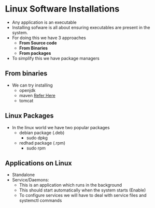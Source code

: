 # Linux Software Installations
  - Any application is an executable
  - Installing sofware is all about ensuring executables are present in the system.
  - For doing this we have 3 approaches
     - **From Source code**
     - **From Binaries**
     - **From packages**
  - To simplify this we have package managers
## From binaries
   - We can try installing
     - openjdk
     - maven [Refer Here](https://maven.apache.org/download.cgi)
     - tomcat
## Linux Packages
  - In the linux world we have two popular packages
      - debian package (.deb)
         - sudo dpkg
      - redhad package (.rpm)
         - sudo rpm

## Applications on Linux
  - Standalone
  - Service/Daemons:
     - This is an application which runs in the background
     - This should start automatically when the system starts (Enable)
     - To configure services we will have to deal with service files and systemctl commands